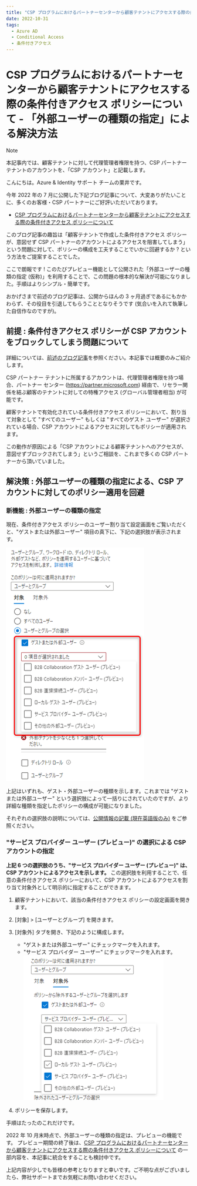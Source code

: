 ```yaml
---
title: "CSP プログラムにおけるパートナーセンターから顧客テナントにアクセスする際の条件付きアクセス ポリシーについて - 「外部ユーザーの種類の指定」による解決方法"
date: 2022-10-31
tags:
  - Azure AD
  - Conditional Access
  - 条件付きアクセス
---
```


# CSP プログラムにおけるパートナーセンターから顧客テナントにアクセスする際の条件付きアクセス ポリシーについて - 「外部ユーザーの種類の指定」による解決方法

> [!NOTE]
> 本記事内では、顧客テナントに対して代理管理者権限を持つ、CSP パートナー テナントのアカウントを、「CSP アカウント」と記載します。

こんにちは。Azure & Identity サポート チームの栗井です。

今年 2022 年の 7 月に公開した下記ブログ記事について、大変ありがたいことに、多くのお客様・CSP パートナーにご好評いただいております。

- [CSP プログラムにおけるパートナーセンターから顧客テナントにアクセスする際の条件付きアクセス ポリシーについて](https://jpazureid.github.io/blog/azure-active-directory/capolicy-for-csp-account/)

このブログ記事の趣旨は「顧客テナントで作成した条件付きアクセス ポリシーが、意図せず CSP パートナーのアカウントによるアクセスを阻害してしまう」という問題に対して、ポリシーの構成を工夫することでいかに回避するか ? という方法をご提案することでした。

ここで朗報です ! このたびプレビュー機能として公開された「外部ユーザーの種類の指定 (仮称)」を利用することで、この問題の根本的な解決が可能になりました。手順はよりシンプル・簡単です。

おかげさまで前述のブログ記事は、公開からほんの 3 ヶ月過ぎであるにもかかわらず、その役目を引退してもらうこととなりそうです (気合いを入れて執筆した自信作なのですが)。

## 前提 : 条件付きアクセス ポリシーが CSP アカウントをブロックしてしまう問題について
詳細については、[前述のブログ記事](https://jpazureid.github.io/blog/azure-active-directory/capolicy-for-csp-account/)を参照ください。本記事では概要のみご紹介します。

CSP パートナー テナントに所属するアカウントは、代理管理者権限を持つ場合、パートナー センター (https://partner.microsoft.com) 経由で、リセラー関係を結ぶ顧客のテナントに対しての特権アクセス (グローバル管理者相当) が可能です。

顧客テナントで有効化されている条件付きアクセス ポリシーにおいて、割り当て対象として "すべてのユーザー" もしくは "すべてのゲスト ユーザー" が選択されている場合、CSP アカウントによるアクセスに対してもポリシーが適用されます。

この動作が原因による「CSP アカウントによる顧客テナントへのアクセスが、意図せずブロックされてしまう」というご相談を、これまで多くの CSP パートナーから頂いていました。

## 解決策 : 外部ユーザーの種類の指定による、CSP アカウントに対してのポリシー適用を回避

### 新機能 : 外部ユーザーの種類の指定
現在、条件付きアクセス ポリシーのユーザー割り当て設定画面をご覧いただくと、"ゲストまたは外部ユーザー" 項目の真下に、下記の選択肢が表示されます。

![](new-capolicy-for-csp-account\externalusers.png)  


上記はいずれも、ゲスト・外部ユーザーの種類を示します。これまでは "ゲストまたは外部ユーザー" という選択肢によって一括りにされていたのですが、より詳細な種類を指定したポリシーの構成が可能になりました。

それぞれの選択肢の説明については、[公開情報の記載 (現在英語版のみ)](https://learn.microsoft.com/en-us/azure/active-directory/external-identities/authentication-conditional-access#assigning-conditional-access-policies-to-external-user-types-preview) をご参照ください。

### "サービス プロバイダー ユーザー (プレビュー)" の選択による CSP アカウントの指定

**上記 6 つの選択肢のうち、"サービス プロバイダー ユーザー (プレビュー)" は、CSP アカウントによるアクセスを示します。**
この選択肢を利用することで、任意の条件付きアクセス ポリシーにおいて、CSP アカウントによるアクセスを割り当て対象外として明示的に指定することができます。

1. 顧客テナントにおいて、該当の条件付きアクセス ポリシーの設定画面を開きます。
2. [対象] > [ユーザーとグループ] を開きます。
3. [対象外] タブを開き、下記のように構成します。
   - "ゲストまたは外部ユーザー" にチェックマークを入れます。
   - "サービス プロバイダー ユーザー" にチェックマークを入れます。
   ![](new-capolicy-for-csp-account\exclude-serviceproviders.png)  

4. ポリシーを保存します。

手順はたったのこれだけです。


2022 年 10 月末時点で、外部ユーザーの種類の指定は、プレビューの機能です。
プレビュー期間の終了後は、[CSP プログラムにおけるパートナーセンターから顧客テナントにアクセスする際の条件付きアクセス ポリシーについて](https://jpazureid.github.io/blog/azure-active-directory/capolicy-for-csp-account/) の一部内容を、本記事に統合をすることも検討中です。


上記内容が少しでも皆様の参考となりますと幸いです。ご不明な点がございましたら、弊社サポートまでお気軽にお問い合わせください。